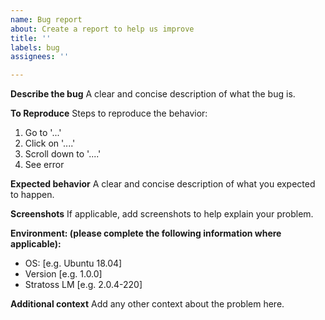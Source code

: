 ```yaml
---
name: Bug report
about: Create a report to help us improve
title: ''
labels: bug
assignees: ''

---
```


**Describe the bug**
A clear and concise description of what the bug is.

**To Reproduce**
Steps to reproduce the behavior:
1. Go to '...'
2. Click on '....'
3. Scroll down to '....'
4. See error

**Expected behavior**
A clear and concise description of what you expected to happen.

**Screenshots**
If applicable, add screenshots to help explain your problem.

**Environment: (please complete the following information where applicable):**
 - OS: [e.g. Ubuntu 18.04]
 - Version [e.g. 1.0.0]
 - Stratoss LM [e.g. 2.0.4-220]

**Additional context**
Add any other context about the problem here.
